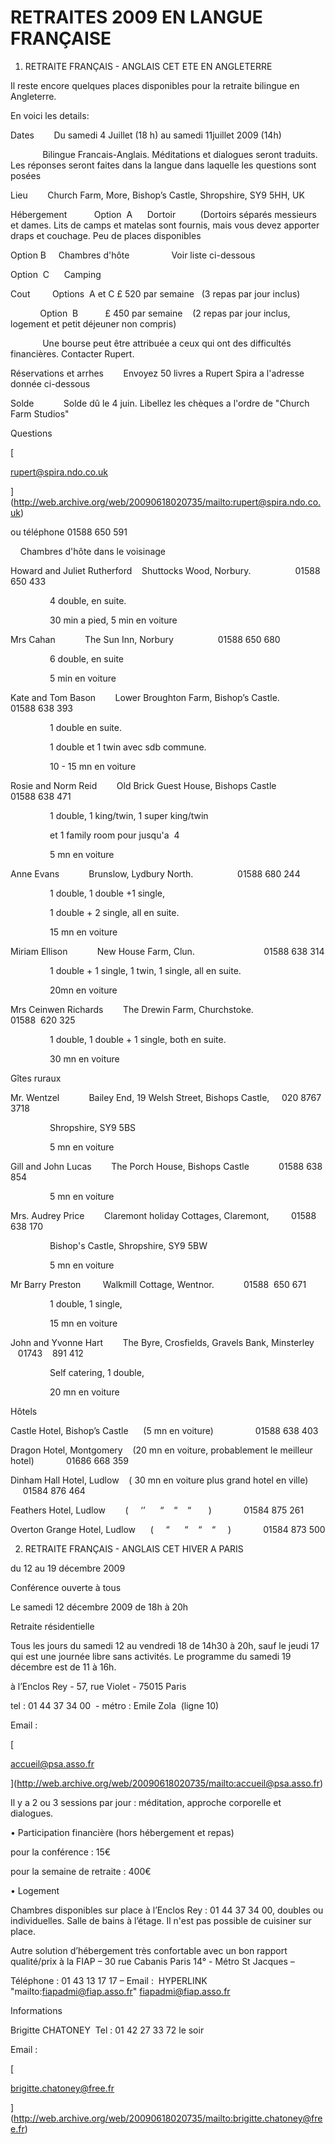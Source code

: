 # RETRAITES 2009 EN LANGUE FRANÇAISE

1. RETRAITE FRANÇAIS - ANGLAIS CET ETE EN ANGLETERRE              

Il reste encore quelques places disponibles pour la retraite bilingue en Angleterre.

En voici les details:

Dates        Du samedi 4 Juillet (18 h) au samedi 11juillet 2009 (14h)

             Bilingue Francais-Anglais. Méditations et dialogues seront traduits. Les réponses seront faites dans la langue dans laquelle les questions sont posées

Lieu        Church Farm, More, Bishop’s Castle, Shropshire, SY9 5HH, UK

Hébergement           Option  A      Dortoir          (Dortoirs séparés messieurs et dames. Lits de camps et matelas sont fournis, mais vous devez apporter draps et couchage. Peu de places disponibles

Option B     Chambres d'hôte                 Voir liste ci-dessous

Option  C      Camping

Cout         Options  A et C £ 520 par semaine   (3 repas par jour inclus)

            Option  B           £ 450 par semaine    (2 repas par jour inclus, logement et petit déjeuner non compris)

             Une bourse peut être attribuée a ceux qui ont des difficultés financières. Contacter Rupert.

Réservations et arrhes        Envoyez 50 livres a Rupert Spira a l'adresse donnée ci-dessous 

Solde            Solde dû le 4 juin. Libellez les chèques a l'ordre de "Church Farm Studios"

Questions           

[

rupert@spira.ndo.co.uk

](http://web.archive.org/web/20090618020735/mailto:rupert@spira.ndo.co.uk)

ou téléphone 01588 650 591

    Chambres d'hôte dans le voisinage

Howard and Juliet Rutherford    Shuttocks Wood, Norbury.                  01588 650 433

                4 double, en suite. 

                30 min a pied, 5 min en voiture 

Mrs Cahan            The Sun Inn, Norbury                  01588 650 680 

                6 double, en suite

                5 min en voiture

Kate and Tom Bason        Lower Broughton Farm, Bishop’s Castle.          01588 638 393

                1 double en suite. 

                1 double et 1 twin avec sdb commune.

                10 - 15 mn en voiture

Rosie and Norm Reid        Old Brick Guest House, Bishops Castle          01588 638 471

                1 double, 1 king/twin, 1 super king/twin

                et 1 family room pour jusqu'a  4

                5 mn en voiture

Anne Evans            Brunslow, Lydbury North.                  01588 680 244

                1 double, 1 double +1 single, 

                1 double + 2 single, all en suite.

                15 mn en voiture

Miriam Ellison            New House Farm, Clun.                            01588 638 314

                1 double + 1 single, 1 twin, 1 single, all en suite.

                20mn en voiture

Mrs Ceinwen Richards        The Drewin Farm, Churchstoke.                         01588  620 325

                1 double, 1 double + 1 single, both en suite.

                30 mn en voiture

Gîtes ruraux

Mr. Wentzel            Bailey End, 19 Welsh Street, Bishops Castle,     020 8767 3718

                Shropshire, SY9 5BS                     

                5 mn en voiture

Gill and John Lucas        The Porch House, Bishops Castle            01588 638 854

                5 mn en voiture

Mrs. Audrey Price        Claremont holiday Cottages, Claremont,         01588 638 170

                Bishop's Castle, Shropshire, SY9 5BW             

                5 mn en voiture

Mr Barry Preston         Walkmill Cottage, Wentnor.            01588  650 671 

                1 double, 1 single, 

                15 mn en voiture

John and Yvonne Hart        The Byre, Crosfields, Gravels Bank, Minsterley       01743    891 412

                Self catering, 1 double,  

                20 mn en voiture

Hôtels

Castle Hotel, Bishop’s Castle      (5 mn en voiture)                 01588 638 403

Dragon Hotel, Montgomery    (20 mn en voiture, probablement le meilleur hotel)             01686 668 359

Dinham Hall Hotel, Ludlow    ( 30 mn en voiture plus grand hotel en ville)             01584 876 464

Feathers Hotel, Ludlow        (     ‘’      “    “    “       )             01584 875 261

Overton Grange Hotel, Ludlow      (     “      “    “    “     )             01584 873 500

2. RETRAITE FRANÇAIS - ANGLAIS CET HIVER A PARIS

du 12 au 19 décembre 2009

Conférence ouverte à tous

Le samedi 12 décembre 2009 de 18h à 20h 

Retraite résidentielle 

Tous les jours du samedi 12 au vendredi 18 de 14h30 à 20h, sauf le jeudi 17 qui est une journée libre sans activités. Le programme du samedi 19 décembre est de 11 à 16h.

à l’Enclos Rey - 57, rue Violet - 75015 Paris

tel : 01 44 37 34 00  - métro : Emile Zola  (ligne 10)

Email :  

[

accueil@psa.asso.fr

](http://web.archive.org/web/20090618020735/mailto:accueil@psa.asso.fr)

Il y a 2 ou 3 sessions par jour : méditation, approche corporelle et dialogues.

• Participation financière (hors hébergement et repas)

pour la conférence : 15€

pour la semaine de retraite : 400€

• Logement 

Chambres disponibles sur place à l’Enclos Rey : 01 44 37 34 00, doubles ou individuelles. Salle de bains à l’étage. Il n'est pas possible de cuisiner sur place. 

Autre solution d’hébergement très confortable avec un bon rapport qualité/prix à la FIAP – 30 rue Cabanis Paris 14° - Métro St Jacques – 

Téléphone : 01 43 13 17 17 – Email :  HYPERLINK "mailto:fiapadmi@fiap.asso.fr" fiapadmi@fiap.asso.fr 

Informations

Brigitte CHATONEY  Tel : 01 42 27 33 72 le soir

Email :  

[

brigitte.chatoney@free.fr

](http://web.archive.org/web/20090618020735/mailto:brigitte.chatoney@free.fr)


